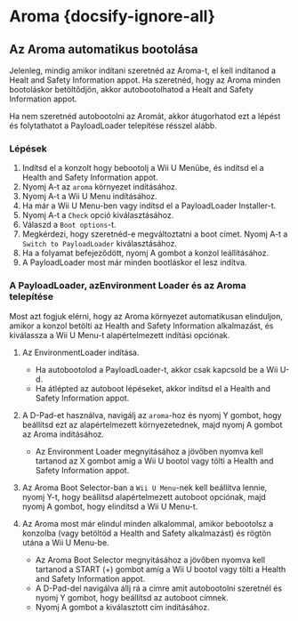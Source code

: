 # Aroma {docsify-ignore-all}

## Az Aroma automatikus bootolása

Jelenleg, mindig amikor indítani szeretnéd az Aroma-t, el kell indítanod a Healt and Safety Information appot. Ha szeretnéd, hogy az Aroma minden bootoláskor betöltődjön, akkor autobootolhatod a Healt and Safety Information appot.

Ha nem szeretnéd autobootolni az Aromát, akkor átugorhatod ezt a lépést és folytathatot a PayloadLoader telepítése résszel alább.

### Lépések

1. Indítsd el a konzolt hogy bebootolj a Wii U Menübe, és indítsd el a Health and Safety Information appot.
2. Nyomj A-t az `aroma` környezet indításához.
3. Nyomj A-t a Wii U Menu indításához.
4. Ha már a Wii U Menu-ben vagy indítsd el a PayloadLoader Installer-t.
5. Nyomj A-t a `Check` opció kiválasztásához.
6. Válaszd a `Boot options`-t.
7. Megkérdezi, hogy szeretnéd-e megváltoztatni a boot címet. Nyomj A-t a `Switch to PayloadLoader` kiválasztásához.
8. Ha a folyamat befejeződött, nyomj A gombot a konzol leállításához.
9. A PayloadLoader most már minden bootláskor el lesz indítva.

### A PayloadLoader, azEnvironment Loader és az Aroma telepítése

Most azt fogjuk elérni, hogy az Aroma környezet automatikusan elinduljon, amikor a konzol betölti az Health and Safety Information alkalmazást, és kiválassza a Wii U Menu-t alapértelmezett indítási opciónak.

1. Az EnvironmentLoader indítása.
   - Ha autobootolod a PayloadLoader-t, akkor csak kapcsold be a Wii U-d.
   - Ha átlépted az autoboot lépéseket, akkor indítsd el a Health and Safety Information appot.

2. A D-Pad-et használva, navigálj az `aroma`-hoz és nyomj Y gombot, hogy beállítsd ezt az alapértelmezett környezetednek, majd nyomj A gombot az Aroma indításához.
   - Az Environment Loader megnyitásához a jövőben nyomva kell tartanod az X gombot amíg a Wii U bootol vagy tölti a Health and Safety Information appot.

3. Az Aroma Boot Selector-ban a `Wii U Menu`-nek kell beállítva lennie, nyomj Y-t, hogy beállítsd alapértelmezett autoboot opciónak, majd nyomj A gombot, hogy elindítsd a Wii U Menu-t.

4. Az Aroma most már elindul minden alkalommal, amikor bebootolsz a konzolba (vagy betöltöd a Health and Safety alkalmazást) és rögtön utána a Wii U Menu-be.
   - Az Aroma Boot Selector megnyitásához a jövőben nyomva kell tartanod a START (+) gombot amíg a Wii U bootol vagy tölti a Health and Safety Information appot.
   - A D-Pad-del navigálva állj rá a címre amit autobootolni szeretnél és nyomj Y gombot, hogy beállítsd az autoboot címnek.
   - Nyomj A gombot a kiválasztott cím indításához.
